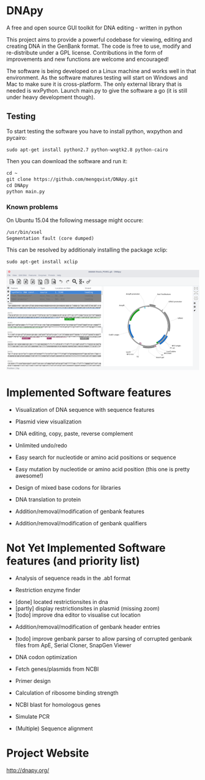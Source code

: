 DNApy
=====

A free and open source GUI toolkit for DNA editing - written in python

This project aims to provide a powerful codebase for viewing, editing and creating DNA in the GenBank format. The code is free to use, modify and re-distribute under a GPL license. Contributions in the form of improvements and new functions are welcome and encouraged!

The software is being developed on a Linux machine and works well in that environment. As the software matures testing will start on Windows and Mac to make sure it is cross-platform. The only external library that is needed is wxPython. Launch main.py to give the software a go (it is still under heavy development though).

## Testing
To start testing the software you have to install python, wxpython and pycairo:

```
sudo apt-get install python2.7 python-wxgtk2.8 python-cairo
```

Then you can download the software and run it:
```
cd ~
git clone https://github.com/mengqvist/DNApy.git
cd DNApy
python main.py
```

### Known problems
On Ubuntu 15.04 the following message might occure:
```
/usr/bin/xsel
Segmentation fault (core dumped)
```
This can be resolved by additionaly installing the package xclip:
```
sudo apt-get install xclip
```

![DNApy GUI](/Screenshot.png?raw=true "DNApy")

Implemented Software features
=====

* Visualization of DNA sequence with sequence features

* Plasmid view visualization

* DNA editing, copy, paste, reverse complement 

* Unlimited undo/redo 

* Easy search for nucleotide or amino acid positions or sequence

* Easy mutation by nucleotide or amino acid position (this one is pretty awesome!)

* Design of mixed base codons for libraries

* DNA translation to protein

* Addition/removal/modification of genbank features

* Addition/removal/modification of genbank qualifiers



Not Yet Implemented Software features (and priority list)
=====

* Analysis of sequence reads in the .ab1 format

* Restriction enzyme finder
 - [done] located restrictionsites in dna
 - [partly] display restrictionsites in plasmid (missing zoom)
 - [todo] improve dna editor to visualise cut location

* Addition/removal/modification of genbank header entries 
 - [todo] improve genbank parser to allow parsing of corrupted genbank files from ApE, Serial Cloner, SnapGen Viewer

* DNA codon optimization 

* Fetch genes/plasmids from NCBI 

* Primer design 

* Calculation of ribosome binding strength 

* NCBI blast for homologous genes

* Simulate PCR

* (Multiple) Sequence alignment



Project Website
=====

http://dnapy.org/
